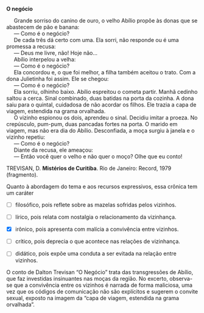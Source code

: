 

**O negócio**

     Grande sorriso do canino de ouro, o velho Abílio propõe às donas que se abastecem de pão e banana:\
     — Como é o negócio?\
     De cada três dá certo com uma. Ela sorri, não responde ou é uma promessa a recusa:\
     — Deus me livre, não! Hoje não…\
     Abílio interpelou a velha:\
     — Como é o negócio?\
     Ela concordou e, o que foi melhor, a filha também aceitou o trato. Com a dona Julietinha foi assim. Ele se chegou:\
     — Como é o negócio?\
     Ela sorriu, olhinho baixo. Abílio espreitou o cometa partir. Manhã cedinho saltou a cerca. Sinal combinado, duas batidas na porta da cozinha. A dona saiu para o quintal, cuidadosa de não acordar os filhos. Ele trazia a capa de viagem, estendida na grama orvalhada.\
     O vizinho espionou os dois, aprendeu o sinal. Decidiu imitar a proeza. No crepúsculo, pum-pum, duas pancadas fortes na porta. O marido em viagem, mas não era dia do Abílio. Desconfiada, a moça surgiu à janela e o vizinho repetiu:\
     — Como é o negócio?\
     Diante da recusa, ele ameaçou:\
     — Então você quer o velho e não quer o moço? Olhe que eu conto!

TREVISAN, D. **Mistérios de Curitiba**. Rio de Janeiro: Record, 1979 (fragmento).

Quanto à abordagem do tema e aos recursos expressivos, essa crônica tem um caráter



- [ ] filosófico, pois reflete sobre as mazelas sofridas pelos vizinhos.
- [ ] lírico, pois relata com nostalgia o relacionamento da vizinhança.
- [x] irônico, pois apresenta com malícia a convivência entre vizinhos.
- [ ] crítico, pois deprecia o que acontece nas relações de vizinhança.
- [ ] didático, pois expõe uma conduta a ser evitada na relação entre vizinhos.


O conto de Dalton Trevisan “O Negócio” trata das transgressões de Abílio, que faz investidas insinuantes nas moças da região. No excerto, observa-se que a convivência entre os vizinhos é narrada de forma maliciosa, uma vez que os códigos de comunicação não são explícitos e sugerem o convite sexual, exposto na imagem da “capa de viagem, estendida na grama orvalhada”.

        